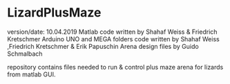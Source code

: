 # LizardPlusMaze
version/date: 10.04.2019
Matlab code written by Shahaf Weiss & Friedrich Kretschmer 
Arduino UNO and MEGA folders code written by Shahaf Weiss ,Friedrich Kretschmer & Erik Papuschin 
Arena design files by Guido Schmalbach

repository contains files needed to run & control plus maze arena for lizards from matlab GUI.




